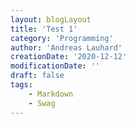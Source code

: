 ```yaml
---
layout: blogLayout
title: 'Test 1'
category: 'Programming'
author: 'Andreas Lauhard'
creationDate: '2020-12-12'
modificationDate: ''
draft: false
tags: 
    - Markdown
    - Swag
---
```

<script>
    import Content from './content.md'
</script>

<Content/>